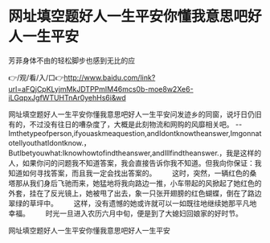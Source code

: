 # 网址填空题好人一生平安你懂我意思吧好人一生平安
芳菲身体不由的轻松脚步也感到无比的应

👉/观/看/入/口👉http://www.baidu.com/link?url=aFQjCpKLyjmMkJDTPPmIM46mcs0b-moe8w2Xe6-iLGqpxJgfWTUHTnAr0yehHs6i&wd

网址填空题好人一生平安你懂我意思吧好人一生平安问发迹乡的同窗，说圩日仍旧有的，不过没有往日的嘈杂度了，大概是此刻物流和网购的风靡相关吧。
	--Imthetypeofperson,ifyouaskmeaquestion,andIdontknowtheanswer,ImgonnatotellyouthatIdontknow.，ButIbetyouwhat:Iknowhowtofindtheanswer,andIllfindtheanswer.，我是这样的人，如果你问的问题我不知道答案，我会直接告诉你我不知道。但我向你保证：我知道如何寻找答案，而且我一定会找出答案的。
　　这时，突然，一辆红色的桑塔那从我们身后飞驰而来，她猛地将我向路边一推，小车带起的风掀起了她红色的外套，挂在了反光镜上，她被甩了出去，象一只张开翅膀的红色蝴蝶，倒在了路边翠绿的草坪中。
　　这样，没有遗憾的她或许就可以一如既往地继续她那平凡地幸福。
　　时光一旦进入农历六月中旬，便是到了大媳妇回娘家的好时节。

网址填空题好人一生平安你懂我意思吧好人一生平安
